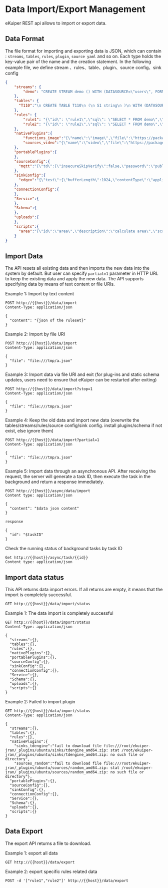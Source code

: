 # Data Import/Export Management

eKuiper REST api allows to import or export data.

## Data Format

The file format for importing and exporting data is JSON, which can contain : `streams`, `tables`, `rules`, `plugin`, `source yaml` and so on. Each type holds the key-value pair of the name and the creation statement. In the following example file, we define stream 、rules、table、plugin、source config、sink config

```json
{
    "streams": {
        "demo": "CREATE STREAM demo () WITH (DATASOURCE=\"users\", FORMAT=\"JSON\")"
    },
    "tables": {
      "T110":"\n CREATE TABLE T110\n (\n S1 string\n )\n WITH (DATASOURCE=\"test.json\", FORMAT=\"json\", TYPE=\"file\", KIND=\"scan\", );\n "
    },
    "rules": {
        "rule1": "{\"id\": \"rule1\",\"sql\": \"SELECT * FROM demo\",\"actions\": [{\"log\": {}}]}",
        "rule2": "{\"id\": \"rule2\",\"sql\": \"SELECT * FROM demo\",\"actions\": [{  \"log\": {}}]}"
    },
    "nativePlugins":{
        "functions_image":"{\"name\":\"image\",\"file\":\"https://packages.emqx.net/kuiper-plugins/1.8.1/debian/functions/image_amd64.zip\",\"shellParas\":[]}",
        "sources_video":"{\"name\":\"video\",\"file\":\"https://packages.emqx.net/kuiper-plugins/1.8.1/debian/sources/video_amd64.zip\",\"shellParas\":[]}"
    },
    "portablePlugins":{
    },
    "sourceConfig":{
      "mqtt":"{\"td\":{\"insecureSkipVerify\":false,\"password\":\"public\",\"protocolVersion\":\"3.1.1\",\"qos\":1,\"server\":\"tcp://broker.emqx.io:1883\",\"username\":\"admin\"},\"test\":{\"insecureSkipVerify\":false,\"password\":\"public\",\"protocolVersion\":\"3.1.1\",\"qos\":1,\"server\":\"tcp://127.0.0.1:1883\",\"username\":\"admin\"}}"
    },
    "sinkConfig":{
      "edgex":"{\"test\":{\"bufferLength\":1024,\"contentType\":\"application/json\",\"enableCache\":false,\"format\":\"json\",\"messageType\":\"event\",\"omitIfEmpty\":false,\"port\":6379,\"protocol\":\"redis\",\"sendSingle\":true,\"server\":\"localhost\",\"topic\":\"application\",\"type\":\"redis\"}}"
    },
    "connectionConfig":{
    },
    "Service":{
    },
    "Schema":{
    },
    "uploads":{
    },
    "scripts":{
      "area":"{\"id\":\"area\",\"description\":\"calculate area\",\"script\":\"function area(x, y) { return x * y; }\",\"isAgg\":false}"
    }
}
```

## Import Data

The API resets all existing data and then imports the new data into the system by default. But user can specify ``partial=1`` parameter in HTTP URL to keep the existing data and apply the new data.
The API supports specifying data by means of text content or file URIs.

Example 1: Import by text content

```shell
POST http://{{host}}/data/import
Content-Type: application/json

{
  "content": "{json of the ruleset}"
}
```

Example 2: Import by file URI

```shell
POST http://{{host}}/data/import
Content-Type: application/json

{
  "file": "file:///tmp/a.json"
}
```

Example 3: Import data via file URI and exit (for plug-ins and static schema updates, users need to ensure that eKuiper can be restarted after exiting)

```shell
POST http://{{host}}/data/import?stop=1
Content-Type: application/json

{
  "file": "file:///tmp/a.json"
}
```

Example 4: Keep the old data and import new data (overwrite the tables/streams/rules/source config/sink config. install plugins/schema if not exist, else ignore them)

```shell
POST http://{{host}}/data/import?partial=1
Content-Type: application/json

{
  "file": "file:///tmp/a.json"
}
```

Example 5: Import data through an asynchronous API. After receiving the request, the server will generate a task ID, then execute the task in the background and return a response immediately.

```` shell
POST http://{{host}}/async/data/import
Content type: application/json

{
  "content": "$data json content"
}

response

{
  "id": "$taskID"
}
````

Check the running status of background tasks by task ID

```` shell
Get http://{{host}}/async/task/{{id}}
Content type: application/json
````

## Import data status

This API returns data import errors. If all returns are empty, it means that the import is completely successful.

```shell
GET http://{{host}}/data/import/status
```

Example 1: The data import is completely successful

```shell
GET http://{{host}}/data/import/status
Content-Type: application/json

{
  "streams":{},
  "tables":{},
  "rules":{},
  "nativePlugins":{},
  "portablePlugins":{},
  "sourceConfig":{},
  "sinkConfig":{},
  "connectionConfig":{},
  "Service":{},
  "Schema":{},
  "uploads":{},
  "scripts":{}
}

```

Example 2: Failed to import plugin

```shell
GET http://{{host}}/data/import/status
Content-Type: application/json

{
  "streams":{},
  "tables":{},
  "rules":{},
  "nativePlugins":{  
    "sinks_tdengine":"fail to download file file:///root/ekuiper-jran/_plugins/ubuntu/sinks/tdengine_amd64.zip: stat /root/ekuiper-jran/_plugins/ubuntu/sinks/tdengine_amd64.zip: no such file or directory",
    "sources_random":"fail to download file file:///root/ekuiper-jran/_plugins/ubuntu/sources/random_amd64.zip: stat /root/ekuiper-jran/_plugins/ubuntu/sources/random_amd64.zip: no such file or directory"},
  "portablePlugins":{},
  "sourceConfig":{},
  "sinkConfig":{},
  "connectionConfig":{},
  "Service":{},
  "Schema":{},
  "uploads":{},
  "scripts":{}
}
```

## Data Export

The export API returns a file to download.

Example 1: export all data

```shell
GET http://{{host}}/data/export
```

Example 2: export specific rules related data

```shell
POST -d '["rule1","rule2"]' http://{{host}}/data/export
```
